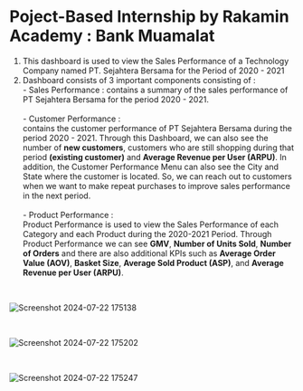 # Poject-Based Internship by Rakamin Academy : Bank Muamalat

1. This dashboard is used to view the Sales Performance of a Technology Company named PT. Sejahtera Bersama for the Period of 2020 - 2021
2. Dashboard consists of 3 important components consisting of :
   <br> - Sales Performance : contains a summary of the sales performance of PT Sejahtera Bersama for the period 2020 - 2021.
   <br>
   <br> - Customer Performance :
      <br>contains the customer performance of PT Sejahtera Bersama during the period 2020 - 2021. Through this Dashboard, we can also see the number of **new customers**, customers who are still shopping during that period **(existing customer)** and **Average Revenue per User (ARPU)**. In addition, the Customer Performance Menu can also see the City and State where the customer is located. So, we can reach out to customers when we want to make repeat purchases to improve sales performance in the next period.
   <br>
   <br> - Product Performance : 
      <br>Product Performance is used to view the Sales Performance of each Category and each Product during the 2020-2021 Period. Through Product Performance we can see **GMV**, **Number of Units Sold**, **Number of Orders** and there are also additional KPIs such as **Average Order Value (AOV)**, **Basket Size**, **Average Sold Product (ASP)**, and **Average Revenue per User (ARPU)**. 
<br>

![Screenshot 2024-07-22 175138](https://github.com/user-attachments/assets/73d8cf5f-9ba1-417c-95bf-0ed98badee6b)

<br>

![Screenshot 2024-07-22 175202](https://github.com/user-attachments/assets/b175ca7c-902a-4ee5-9472-d07280a32bde)

<br>

![Screenshot 2024-07-22 175247](https://github.com/user-attachments/assets/f79aa26d-2036-4565-b722-2232fe3c0c17)


